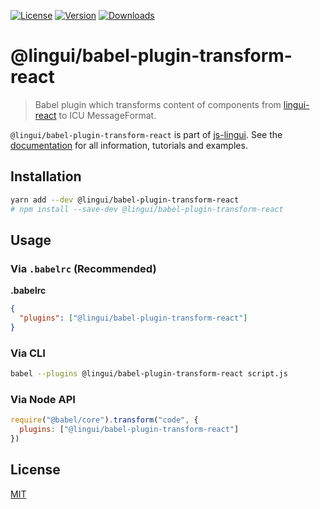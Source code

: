 [![License][Badge-License]][License]
[![Version][Badge-Version]][Package]
[![Downloads][Badge-Downloads]][Package]

# @lingui/babel-plugin-transform-react

> Babel plugin which transforms content of components from [lingui-react](https://www.npmjs.com/package/lingui-react) to ICU MessageFormat.

`@lingui/babel-plugin-transform-react` is part of [js-lingui][jsLingui]. See the [documentation][Documentation] for all information, tutorials and examples.

## Installation

```bash
yarn add --dev @lingui/babel-plugin-transform-react
# npm install --save-dev @lingui/babel-plugin-transform-react
```

## Usage

### Via `.babelrc` (Recommended)

**.babelrc**

```json
{
  "plugins": ["@lingui/babel-plugin-transform-react"]
}
```

### Via CLI

```bash
babel --plugins @lingui/babel-plugin-transform-react script.js
```

### Via Node API

```js
require("@babel/core").transform("code", {
  plugins: ["@lingui/babel-plugin-transform-react"]
})
```

## License

[MIT][License]

[License]: https://github.com/lingui/js-lingui/blob/master/LICENSE
[jsLingui]: https://github.com/lingui/js-lingui
[Documentation]: https://lingui.github.io/js-lingui/
[Package]: https://www.npmjs.com/package/babel-plugin-lingui-transform-react
[Badge-Downloads]: https://img.shields.io/npm/dw/babel-plugin-lingui-transform-react.svg
[Badge-Version]: https://img.shields.io/npm/v/babel-plugin-lingui-transform-react.svg 
[Badge-License]: https://img.shields.io/npm/l/babel-plugin-lingui-transform-react.svg
